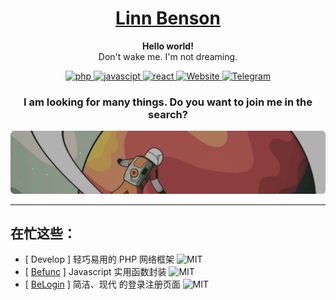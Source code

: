 <h1 align="center">
    <a href="https://github.com/LinnBenson/BeFunc">
        Linn Benson
    </a>
</h1>
<p align="center">
    <strong>Hello world!</strong>
    <br />
    Don't wake me. I'm not dreaming.
</p>
<p align="center">
    <a href="">
        <img src="https://img.shields.io/badge/study-PHP-blue?style=for-the-badge&logo=php&logoColor=%23F3F3F3&labelColor=%231f2328&color=%231f883d" alt="php" />
    </a>
    <a href="">
        <img src="https://img.shields.io/badge/study-javascipt-blue?style=for-the-badge&logo=javascipt&logoColor=%23F3F3F3&labelColor=%231f2328&color=%231f883d" alt="javascipt" />
    </a>
    <a href="">
        <img src="https://img.shields.io/badge/study-react-blue?style=for-the-badge&logo=react&logoColor=%23F3F3F3&labelColor=%231f2328&color=%231f883d" alt="react" />
    </a>
    <a href="https://bemiun.com">
        <img src="https://img.shields.io/badge/SITE-BEMIUN-blue?style=for-the-badge&logo=coursera&logoColor=%23F3F3F3&labelColor=%231f2328&color=%231f883d" alt="Website" />
    </a>
    <a href="https://t.me/Beichuan">
        <img src="https://img.shields.io/badge/TG-beichuan-blue?style=for-the-badge&logo=telegram&logoColor=%23F3F3F3&labelColor=%231f2328&color=%231f883d" alt="Telegram" />
    </a>
</p>
<h3 align="center">
    I am looking for many things. Do you want to join me in the search?
</h3>
<img src="slogan.png" alt="Slogan" />

---
## 在忙这些：
- [ Develop ] 轻巧易用的 PHP 网络框架 ![MIT](https://img.shields.io/badge/WAIT-MIT-blue?style=flat&logo=git&logoColor=%23F3F3F3&labelColor=%231f2328&color=%231f883d)
- [ [Befunc](https://github.com/LinnBenson/BeFunc) ] Javascript 实用函数封装 ![MIT](https://img.shields.io/badge/LICENSE-MIT-blue?style=flat&logo=git&logoColor=%23F3F3F3&labelColor=%231f2328&color=%231f883d)
- [ [BeLogin](https://github.com/LinnBenson/BeLogin) ] 简洁、现代 的登录注册页面 ![MIT](https://img.shields.io/badge/LICENSE-MIT-blue?style=flat&logo=git&logoColor=%23F3F3F3&labelColor=%231f2328&color=%231f883d)